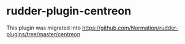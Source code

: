 # rudder-plugin-centreon

This plugin was migrated into 
https://github.com/Normation/rudder-plugins/tree/master/centreon
